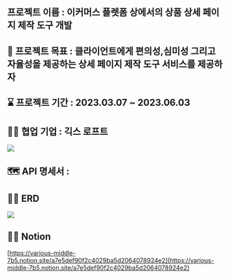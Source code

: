 ## 프로젝트 이름 : 이커머스 플렛폼 상에서의 상품 상세 페이지 제작 도구 개발

## 💪 프로젝트 목표 : 클라이언트에게 편의성,심미성 그리고 자율성을 제공하는 상세 페이지 제작 도구 서비스를 제공하자

## ⌛️ 프로젝트 기간 : 2023.03.07 ~ 2023.06.03

## 👨‍💼 협업 기업 : 긱스 로프트
![](https://velog.velcdn.com/images/choidongkuen/post/6add2bc9-e93d-4c9e-91b8-cefb1bc02f63/image.png)

## 🗺️ API 명세서 : 

## 👨‍💻 ERD
![](https://velog.velcdn.com/images/choidongkuen/post/a6b64940-7638-4200-a048-9d79b6c82a8a/image.png)

## 👨‍💻 Notion 
[https://various-middle-7b5.notion.site/a7e5def90f2c4029ba5d2064078924e2](https://various-middle-7b5.notion.site/a7e5def90f2c4029ba5d2064078924e2)




